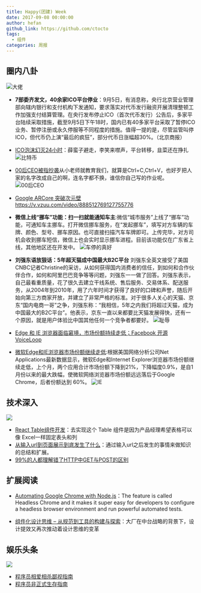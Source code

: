 ```yaml
---
title: Happy(团建) Week
date: 2017-09-08 00:00:00
author: hefan
github_link: https://github.com/ctocto
tags:
  - 组件
categories: 周报
---
```


## 圈内八卦
![大佬](https://qqpublic.qpic.cn/qq_public/0/0-3211018090-79A69B88639E8679EB91FF5E84BDEE06/900)

- **7部委齐发文，40余家ICO平台停业**：9月5日，有消息称，央行北京营业管理部向辖内银行和支付机构下发通知，要求落实对代币发行融资开展清理整顿工作加强支付结算管理。在央行发布停止ICO（首次代币发行）公告后，多家平台陆续采取措施，截至9月5日下午18时，国内已有40多家平台采取了暂停ICO业务、暂停注册或永久停服等不同程度的措施。值得一提的是，尽管监管叫停ICO，但代币仍上演“最后的疯狂”，部分代币日涨幅超30%。（北京商报）
- [ICO泡沫幻灭24小时](https://36kr.com/p/5091607.html)：薛蛮子避走，李笑来噤声，平台转移，韭菜还在挣扎
![比特币](https://pic.36krcnd.com/avatar/201709/05111904/9c1noa4rmh3d4gz5!heading)

- [00后CEO被指抄袭](https://www.sohu.com/a/169654794_827544)从小老师就教育我们，就算是Ctrl+C,Ctrl+V，也好歹把人家的名字改成自己的啊，连名字都不换，谁信你自己写的作业呢。
![00后CEO](http://img1.utuku.china.com/550x0/news/20170906/970a6672-e47b-45b9-a618-18acba1d5800.jpg)

- [Google ARCore 突破次元壁](https://zhuanlan.zhihu.com/p/29026662) https://v.vzuu.com/video/888512769127755776
- **微信上线“挪车”功能：扫一扫就能通知车主**:微信“城市服务”上线了“挪车”功能，可通知车主挪车。打开微信挪车服务，在“发起挪车”，填写对方车辆的车牌、颜色、型号、挪车原因。也可直接扫描汽车车牌即可。上传完毕，对方司机会收到挪车短信，微信上也会实时显示挪车进程。目前该功能仅在广东省上线，其他地区还在开发中。
![车停的真好](http://tc.sinaimg.cn/maxwidth.2048/tc.service.weibo.com/mmbiz_qpic_cn/42836d59bd4393849c942de0388f9c39.jpg)

- **刘强东语放狠话：5年超天猫成中国最大B2C平台** 刘强东全英文接受了美国CNBC记者Christine的采访，从如何获得国内消费者的信任，到如何和合作伙伴合作，如何和阿里巴巴竞争等等问题，刘强东一一做了回答。刘强东表示，自己最看重质量，花了很久去建立干线系统、售后服务、交易体系、配送服务，从2004年到2010年，用了六年时间才获得了良好的口碑和声誉，随后开始向第三方商家开放，并建立了非常严格的标准。对于很多人关心的天猫、京东“国内电商一哥”之争，刘强东称：“我相信，5年之内我们将超过天猫，成为中国最大的B2C平台”。他表示，京东一直以来都要比天猫发展得快，还有一个原因，就是用户体验比中国其他任何一个竞争者都要好。
![耻辱](http://sinastorage.com/storage.caitou.sina.com.cn/products/201702/f1ac5d77908b3c16f68e4693bd474df6.jpeg)

- [Edge 和 IE 浏览器面临窘境，市场份额持续走低；Facebook 开源 VoiceLoop ](http://mp.weixin.qq.com/s/luyvGN8PPkYIT-rZ6XqQag)

- [微软Edge和IE浏览器市场份额继续走低](http://www.cnbeta.com/articles/soft/648733.htm):根据美国网络分析公司Net Applications最新数据显示，微软Edge和Internet Explorer浏览器市场份额继续走低，上个月，两个应用合计市场份额下降到21%，下降幅度0.9%，是自1月份以来的最大跌幅，使微软网络浏览器市场份额远远落后于Google Chrome，后者份额达到 60%。
![IE](http://ww1.sinaimg.cn/large/005YbraHjw1erm6qztxmnj30dw0gm407.jpg)

## 技术深入

![](http://mmbiz.qpic.cn/mmbiz_gif/2A8tXicCG8ylvhfc9YPHVkINEgA1ic7ibXAvFBlEdLQs06hTc5zpkNjbWapWLmbUtZCqamlbXuusJEuHCOwqz3iaHQ/0?wx_fmt=gif&tp=webp&wxfrom=5&wx_lazy=1)

- [React Table组件开发](https://zhuanlan.zhihu.com/p/29027477)：去实现这个 Table 组件是因为产品经理希望表格可以像 Excel一样固定表头和列
- [从输入url到页面展示到底发生了什么](http://www.cnblogs.com/xianyulaodi/p/6547807.html)：通过输入url之后发生的事情来做知识的总结和扩展。
- [99%的人都理解错了HTTP中GET与POST的区别](https://mp.weixin.qq.com/s?__biz=MzI3NzIzMzg3Mw%3D%3D&mid=100000054&idx=1&sn=71f6c214f3833d9ca20b9f7dcd9d33e4)


## 扩展阅读

- [Automating Google Chrome with Node.js](https://tutorialzine.com/2017/08/automating-google-chrome-with-node-js)：The feature is called Headless Chrome and it makes it super easy for developers to configure a headless browser environment and run powerful automated tests.

- [组件化设计思维 – 从规范到工具的构建与探索](http://www.aliued.cn/2017/08/31/%E7%BB%84%E4%BB%B6%E5%8C%96%E8%AE%BE%E8%AE%A1%E6%80%9D%E7%BB%B4-%E4%BB%8E%E8%A7%84%E8%8C%83%E5%88%B0%E5%B7%A5%E5%85%B7%E7%9A%84%E6%9E%84%E5%BB%BA%E4%B8%8E%E6%8E%A2%E7%B4%A2.html)：大厂在中台战略的背景下，设计提效又再次推动着设计思维的变革

## 娱乐头条

![](http://5b0988e595225.cdn.sohucs.com/images/20170906/8bca76a6499648de8979196b0d6d7574.jpeg)

- [程序员相爱相杀鄙视指南](http://mp.weixin.qq.com/s/HONY6rYadtuKkekYOthWvA?scene=25#wechat_redirect)
- [程序员非正式生存指南](http://mp.weixin.qq.com/s/HONY6rYadtuKkekYOthWvA?scene=25#wechat_redirect)
